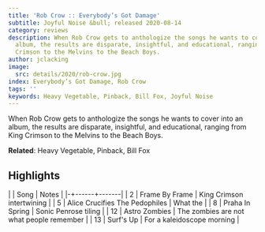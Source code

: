 ```yaml
---
title: 'Rob Crow :: Everybody’s Got Damage'
subtitle: Joyful Noise &bull; released 2020-08-14
category: reviews
description: When Rob Crow gets to anthologize the songs he wants to cover into an
  album, the results are disparate, insightful, and educational, ranging from King
  Crimson to the Melvins to the Beach Boys.
author: jclacking
image:
  src: details/2020/rob-crow.jpg
index: Everybody’s Got Damage, Rob Crow
tags: ''
keywords: Heavy Vegetable, Pinback, Bill Fox, Joyful Noise
---
```

When Rob Crow gets to anthologize the songs he wants to cover into an album, the results are disparate, insightful, and educational, ranging from King Crimson to the Melvins to the Beach Boys.<!--more-->

**Related**: Heavy Vegetable, Pinback, Bill Fox

## Highlights

| | Song | Notes |
|-+------+-------|
| 2 | Frame By Frame | King Crimson intertwining |
| 5 | Alice Crucifies The Pedophiles | What the |
| 8 | Praha In Spring | Sonic Penrose tiling |
| 12 | Astro Zombies | The zombies are not what people remember |
| 13 | Surf's Up | For a kaleidoscope morning |

